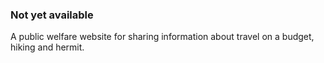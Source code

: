 ### Not yet available
A public welfare website for sharing information about travel on a budget, hiking and hermit.
